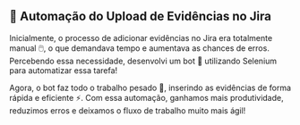 ## 🚀 Automação do Upload de Evidências no Jira

Inicialmente, o processo de adicionar evidências no Jira era totalmente manual 🖱️, o que demandava tempo e aumentava as chances de erros. Percebendo essa necessidade, desenvolvi um bot 🤖 utilizando Selenium para automatizar essa tarefa!

Agora, o bot faz todo o trabalho pesado 💪, inserindo as evidências de forma rápida e eficiente ⚡. Com essa automação, ganhamos mais produtividade, reduzimos erros e deixamos o fluxo de trabalho muito mais ágil!
